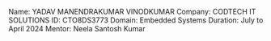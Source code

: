Name: YADAV MANENDRAKUMAR VINODKUMAR
Company: CODTECH IT SOLUTIONS
ID: CTO8DS3773
Domain: Embedded Systems
Duration: July to April 2024
Mentor: Neela Santosh Kumar
